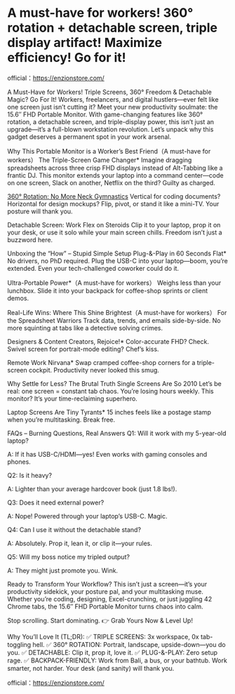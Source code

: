 # A must-have for workers! 360° rotation + detachable screen, triple display artifact! Maximize efficiency! Go for it! 

official：https://enzionstore.com/

A Must-Have for Workers! Triple Screens, 360° Freedom & Detachable Magic? Go For It!
Workers, freelancers, and digital hustlers—ever felt like one screen just isn’t cutting it? Meet your new productivity soulmate: the 15.6″ FHD Portable Monitor. With game-changing features like 360° rotation, a detachable screen, and triple-display power, this isn’t just an upgrade—it’s a full-blown workstation revolution. Let’s unpack why this gadget deserves a permanent spot in your work arsenal.

Why This Portable Monitor is a Worker’s Best Friend（A must-have for workers）
The Triple-Screen Game Changer*
Imagine dragging spreadsheets across three crisp FHD displays instead of Alt-Tabbing like a frantic DJ. This monitor extends your laptop into a command center—code on one screen, Slack on another, Netflix on the third? Guilty as charged.

[360° Rotation: No More Neck Gymnastics](https://enzionstore.com/)
Vertical for coding documents? Horizontal for design mockups? Flip, pivot, or stand it like a mini-TV. Your posture will thank you.

Detachable Screen: Work Flex on Steroids
Clip it to your laptop, prop it on your desk, or use it solo while your main screen chills. Freedom isn’t just a buzzword here.

Unboxing the “How” – Stupid Simple Setup
Plug-&-Play in 60 Seconds Flat*
No drivers, no PhD required. Plug the USB-C into your laptop—boom, you’re extended. Even your tech-challenged coworker could do it.

Ultra-Portable Power*（A must-have for workers）
Weighs less than your lunchbox. Slide it into your backpack for coffee-shop sprints or client demos.

Real-Life Wins: Where This Shine Brightest（A must-have for workers）
For the Spreadsheet Warriors
Track data, trends, and emails side-by-side. No more squinting at tabs like a detective solving crimes.

Designers & Content Creators, Rejoice!*
Color-accurate FHD? Check. Swivel screen for portrait-mode editing? Chef’s kiss.

Remote Work Nirvana*
Swap cramped coffee-shop corners for a triple-screen cockpit. Productivity never looked this smug.

Why Settle for Less? The Brutal Truth
Single Screens Are So 2010
Let’s be real: one screen = constant tab chaos. You’re losing hours weekly. This monitor? It’s your time-reclaiming superhero.

Laptop Screens Are Tiny Tyrants*
15 inches feels like a postage stamp when you’re multitasking. Break free.

FAQs – Burning Questions, Real Answers
Q1: Will it work with my 5-year-old laptop?

A: If it has USB-C/HDMI—yes! Even works with gaming consoles and phones.

Q2: Is it heavy?

A: Lighter than your average hardcover book (just 1.8 lbs!).

Q3: Does it need external power?

A: Nope! Powered through your laptop’s USB-C. Magic.

Q4: Can I use it without the detachable stand?

A: Absolutely. Prop it, lean it, or clip it—your rules.

Q5: Will my boss notice my tripled output?

A: They might just promote you. Wink.

Ready to Transform Your Workflow?
This isn’t just a screen—it’s your productivity sidekick, your posture pal, and your multitasking muse. Whether you’re coding, designing, Excel-crunching, or just juggling 42 Chrome tabs, the 15.6″ FHD Portable Monitor turns chaos into calm.

Stop scrolling. Start dominating.
👉 Grab Yours Now & Level Up!

Why You’ll Love It (TL;DR):
✅ TRIPLE SCREENS: 3x workspace, 0x tab-toggling hell.
✅ 360° ROTATION: Portrait, landscape, upside-down—you do you.
✅ DETACHABLE: Clip it, prop it, love it.
✅ PLUG-&-PLAY: Zero setup rage.
✅ BACKPACK-FRIENDLY: Work from Bali, a bus, or your bathtub.
Work smarter, not harder. Your desk (and sanity) will thank you.

official：https://enzionstore.com/
